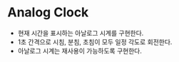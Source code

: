 # Analog Clock
- 현재 시간을 표시하는 아날로그 시계를 구현한다.
- 1초 간격으로 시침, 분침, 초침이 모두 일정 각도로 회전한다.
- 아날로그 시계는 재사용이 가능하도록 구현한다.